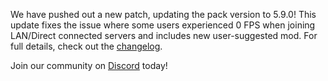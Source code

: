 We have pushed out a new patch, updating the pack version to 5.9.0! This update fixes the issue where some users experienced 0 FPS when joining LAN/Direct connected servers and includes new user-suggested mod. For full details, check out the [changelog](https://github.com/AMPZNetwork/All-The-Fabric/blob/main/PatchNotes/ATFB5.md#version-590).

Join our community on [Discord](https://discord.ampznetwork.com) today!
